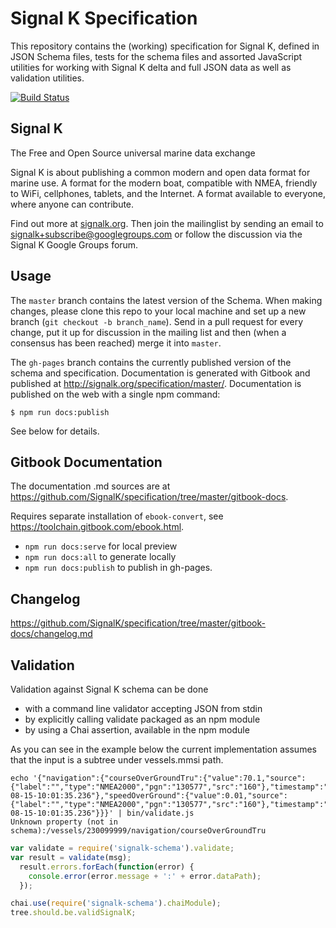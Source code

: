 Signal K Specification
======================

This repository contains the (working) specification for Signal K, defined in
JSON Schema files, tests for the schema files and assorted JavaScript utilities
for working with Signal K delta and full JSON data as well as validation
utilities.

[![Build Status](https://travis-ci.org/SignalK/specification.svg?branch=master)](https://travis-ci.org/SignalK/specification)

Signal K
--------

The Free and Open Source universal marine data exchange

Signal K is about publishing a common modern and open data format for marine
use. A format for the modern boat, compatible with NMEA, friendly to WiFi,
cellphones, tablets, and the Internet. A format available to everyone, where
anyone can contribute.

Find out more at [signalk.org](http://signalk.org). Then join the mailinglist
by sending an email to signalk+subscribe@googlegroups.com or follow the
discussion via the Signal K Google Groups forum.


Usage
-----

The `master` branch contains the latest version of the Schema. When making
changes, please clone this repo to your local machine and set up a new branch
(`git checkout -b branch_name`). Send in a pull request for every change, put
it up for discussion in the mailing list and then (when a consensus has been
reached) merge it into `master`.

The `gh-pages` branch contains the currently published version of the schema
and specification. Documentation is generated with Gitbook and published at
http://signalk.org/specification/master/. Documentation is published on the web
with a single npm command:

```
$ npm run docs:publish
```

See below for details.

Gitbook Documentation
---------------------

The documentation .md sources are at
https://github.com/SignalK/specification/tree/master/gitbook-docs.

Requires separate installation of `ebook-convert`, see
https://toolchain.gitbook.com/ebook.html.

- `npm run docs:serve` for local preview
- `npm run docs:all` to generate locally
- `npm run docs:publish` to publish in gh-pages.

Changelog
---------------------

https://github.com/SignalK/specification/tree/master/gitbook-docs/changelog.md

Validation
----------

Validation against Signal K schema can be done
- with a command line validator accepting JSON from stdin
- by explicitly calling validate packaged as an npm module
- by using a Chai assertion, available in the npm module

As you can see in the example below the current implementation assumes that the
input is a subtree under vessels.mmsi path.

```
echo '{"navigation":{"courseOverGroundTru":{"value":70.1,"source":{"label":"","type":"NMEA2000","pgn":"130577","src":"160"},"timestamp":"2014-08-15-10:01:35.236"},"speedOverGround":{"value":0.01,"source":{"label":"","type":"NMEA2000","pgn":"130577","src":"160"},"timestamp":"2014-08-15-10:01:35.236"}}}' | bin/validate.js
Unknown property (not in schema):/vessels/230099999/navigation/courseOverGroundTru
```

```javascript
var validate = require('signalk-schema').validate;
var result = validate(msg);
  result.errors.forEach(function(error) {
    console.error(error.message + ':' + error.dataPath);
  });
```

```javascript
chai.use(require('signalk-schema').chaiModule);
tree.should.be.validSignalK;
```
